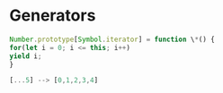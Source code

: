 # Generators

```javascript
Number.prototype[Symbol.iterator] = function \*() {
for(let i = 0; i <= this; i++)
yield i;
}

[...5] --> [0,1,2,3,4]
```
